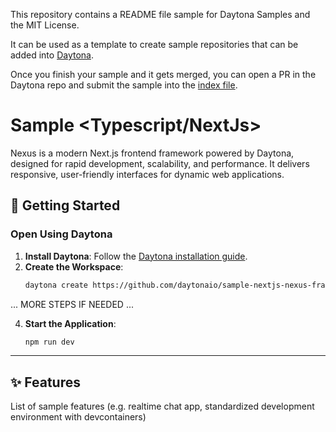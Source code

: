 This repository contains a README file sample for Daytona Samples and the MIT License.

It can be used as a template to create sample repositories that can be added into [Daytona](https://github.com/daytonaio/daytona).

Once you finish your sample and it gets merged, you can open a PR in the Daytona repo and submit the sample into the [index file](https://github.com/daytonaio/daytona/blob/main/hack/samples/index.json).

# Sample <Typescript/NextJs>

Nexus is a modern Next.js frontend framework powered by Daytona, designed for rapid development, scalability, and performance. It delivers responsive, user-friendly interfaces for dynamic web applications.


## 🚀 Getting Started  

### Open Using Daytona  

1. **Install Daytona**: Follow the [Daytona installation guide](https://www.daytona.io/docs/installation/installation/).  
2. **Create the Workspace**:  
   ```bash  
   daytona create https://github.com/daytonaio/sample-nextjs-nexus-framework.git
   ```  

... MORE STEPS IF NEEDED ...

4. **Start the Application**:  
   ```bash  
   npm run dev
   ```  

---

## ✨ Features  

List of sample features (e.g. realtime chat app, standardized development environment with devcontainers)